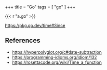 +++
title = "Go"
tags = [ "go" ]
+++

{{< r "a.go" >}}

<https://pkg.go.dev/time#Since>

## References

- <https://hyperpolyglot.org/c#date-subtraction>
- <https://programming-idioms.org/idiom/132>
- <https://rosettacode.org/wiki/Time_a_function>
